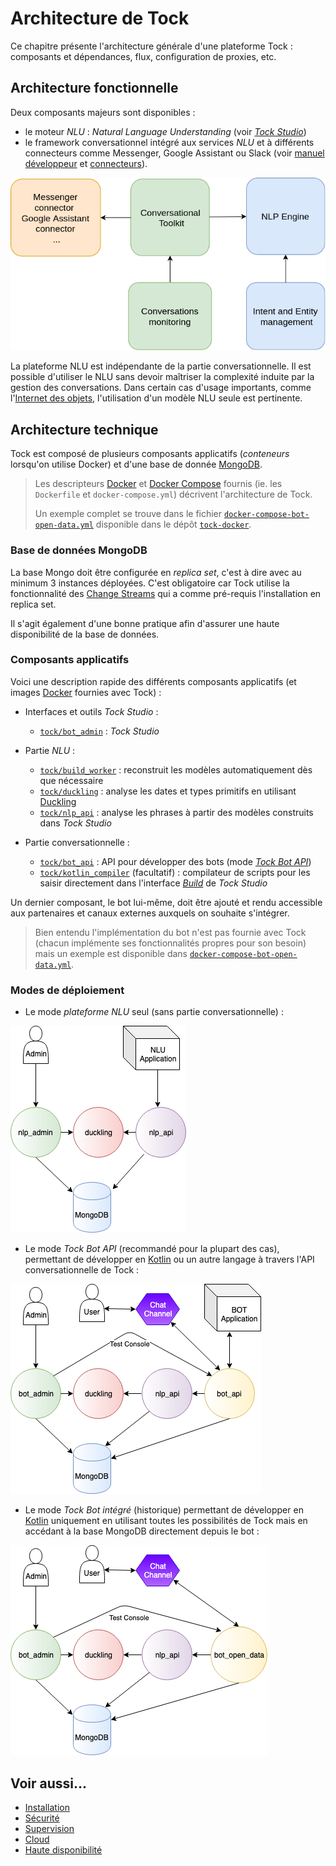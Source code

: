 # Architecture de Tock

Ce chapitre présente l'architecture générale d'une plateforme Tock : composants et dépendances,
flux, configuration de proxies, etc.

## Architecture fonctionnelle

Deux composants majeurs sont disponibles :

* le moteur _NLU_ : _Natural Language Understanding_ (voir [_Tock Studio_](../utilisateur/studio.md))
* le framework conversationnel intégré aux services _NLU_ et à différents connecteurs comme 
 Messenger, Google Assistant ou Slack (voir [manuel développeur](../dev/modes.md) et [connecteurs](../utilisateur/channels.md)).

![schéma Tock](../img/tock.png "Les différentes composantes de Tock")
 
La plateforme NLU est indépendante de la partie conversationnelle. Il est possible d'utiliser le NLU sans devoir 
maîtriser la complexité induite par la gestion des conversations. Dans certain cas d'usage importants, comme l'[Internet des objets](https://fr.wikipedia.org/wiki/Internet_des_objets), 
l'utilisation d'un modèle NLU seule est pertinente.

## Architecture technique

Tock est composé de plusieurs composants applicatifs (_conteneurs_ lorsqu'on utilise Docker) 
et d'une base de donnée [MongoDB](https://www.mongodb.com).

> Les descripteurs [Docker](https://www.docker.com/) et [Docker Compose](https://docs.docker.com/compose/) fournis 
(ie. les `Dockerfile` et `docker-compose.yml`) décrivent l'architecture de Tock.
>
>Un exemple complet se trouve dans le fichier [`docker-compose-bot-open-data.yml`](https://github.com/voyages-sncf-technologies/tock-docker/blob/master/docker-compose-bot-open-data.yml) 
>disponible dans le dépôt [`tock-docker`](https://github.com/voyages-sncf-technologies/tock-docker). 


### Base de données MongoDB

La base Mongo doit être configurée en _replica set_, c'est à dire avec au minimum 3 instances déployées.
C'est obligatoire car Tock utilise la fonctionnalité des [Change Streams](https://docs.mongodb.com/manual/changeStreams/)
qui a comme pré-requis l'installation en replica set.

Il s'agit également d'une bonne pratique afin d'assurer une haute disponibilité de la base de données. 

### Composants applicatifs

Voici une description rapide des différents composants applicatifs (et images [Docker](https://www.docker.com/) fournies 
avec Tock) :

* Interfaces et outils _Tock Studio_ :
    * [`tock/bot_admin`](https://hub.docker.com/r/tock/bot_admin) : _Tock Studio_

* Partie _NLU_ :
    * [`tock/build_worker`](https://hub.docker.com/r/tock/build_worker) : reconstruit les modèles automatiquement dès que nécessaire
    * [`tock/duckling`](https://hub.docker.com/r/tock/duckling) : analyse les dates et types primitifs en utilisant [Duckling](https://duckling.wit.ai)
    * [`tock/nlp_api`](https://hub.docker.com/r/tock/nlp_api) : analyse les phrases à partir des modèles
construits dans _Tock Studio_

* Partie conversationnelle :
    * [`tock/bot_api`](https://hub.docker.com/r/tock/bot_api) : API pour développer des bots (mode [_Tock Bot API_](../dev/bot-api.md))
    * [`tock/kotlin_compiler`](https://hub.docker.com/r/tock/kotlin_compiler) (facultatif) : compilateur de scripts 
pour les saisir directement dans l'interface [_Build_](../utilisateur/studio/build.md) de _Tock Studio_

Un dernier composant, le bot lui-même, doit être ajouté et rendu accessible aux partenaires et canaux externes auxquels 
 on souhaite s'intégrer.

> Bien entendu l'implémentation du bot n'est pas fournie avec Tock (chacun implémente ses fonctionnalités propres pour son besoin) 
>mais un exemple est disponible dans 
[`docker-compose-bot-open-data.yml`](https://github.com/voyages-sncf-technologies/tock-docker/blob/master/docker-compose-bot-open-data.yml).

### Modes de déploiement

- Le mode _plateforme NLU_ seul (sans partie conversationnelle) :

![Schéma NLU](../img/nlp_api.png "Schéma NLU")

- Le mode _Tock Bot API_ (recommandé pour la plupart des cas), permettant de développer en [Kotlin](https://kotlinlang.org/) 
ou un autre langage à travers l'API conversationnelle de Tock :

![BOT API](../img/bot_api.png "BOT API")

- Le mode _Tock Bot intégré_ (historique) permettant de développer en [Kotlin](https://kotlinlang.org/) uniquement 
en utilisant toutes les possibilités de Tock mais en accédant à la base MongoDB directement depuis le bot :

![Bot TOCK](../img/bot_open_data.png "Bot Tock")

## Voir aussi...

* [Installation](installation.md)
* [Sécurité](security.md)
* [Supervision](monitoring.md)
* [Cloud](cloud.md)
* [Haute disponibilité](availability.md)
